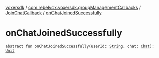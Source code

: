 [voxersdk](../../index.md) / [com.rebelvox.voxersdk.groupManagementCallbacks](../index.md) / [JoinChatCallback](index.md) / [onChatJoinedSuccessfully](./on-chat-joined-successfully.md)

# onChatJoinedSuccessfully

`abstract fun onChatJoinedSuccessfully(userId: `[`String`](https://kotlinlang.org/api/latest/jvm/stdlib/kotlin/-string/index.html)`, chat: `[`Chat`](../../com.rebelvox.voxersdk.chat/-chat/index.md)`): `[`Unit`](https://kotlinlang.org/api/latest/jvm/stdlib/kotlin/-unit/index.html)